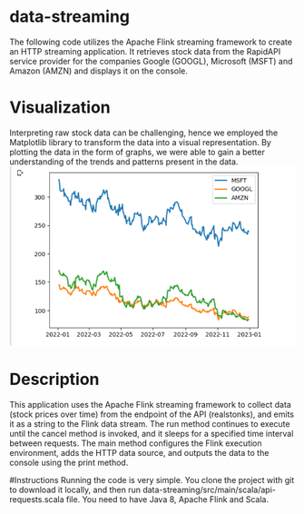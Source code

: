 # data-streaming
The following code utilizes the Apache Flink streaming framework to create an HTTP streaming application. It retrieves stock data from the RapidAPI service provider for the companies Google (GOOGL), Microsoft (MSFT) and Amazon (AMZN) and displays it on the console.
# Visualization
Interpreting raw stock data can be challenging, hence we employed the Matplotlib library to transform the data into a visual representation. By plotting the data in the form of graphs, we were able to gain a better understanding of the trends and patterns present in the data.
![alt text](https://github.com/selim-bousselmi/data-streaming/blob/main/Screenshot%202023-04-26%20140442.png?raw=true)

# Description
This application uses the Apache Flink streaming framework to collect data (stock prices over time) from the endpoint of the API (realstonks), and emits it as a string to the Flink data stream. The run method continues to execute until the cancel method is invoked, and it sleeps for a specified time interval between requests. The main method configures the Flink execution environment, adds the HTTP data source, and outputs the data to the console using the print method.

#Instructions
Running the code is very simple. You clone the project with git to download it locally, and then run data-streaming/src/main/scala/api-requests.scala file.
You need to have Java 8, Apache Flink and Scala.
